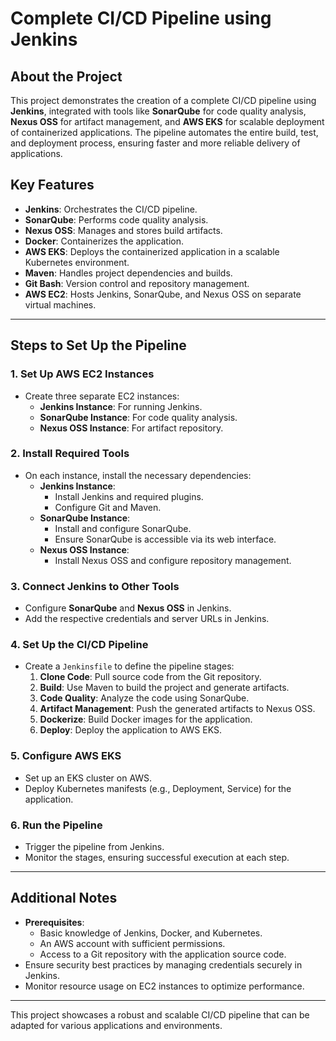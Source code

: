 # Complete CI/CD Pipeline using Jenkins

## About the Project

This project demonstrates the creation of a complete CI/CD pipeline using **Jenkins**, integrated with tools like **SonarQube** for code quality analysis, **Nexus OSS** for artifact management, and **AWS EKS** for scalable deployment of containerized applications. The pipeline automates the entire build, test, and deployment process, ensuring faster and more reliable delivery of applications.

## Key Features
- **Jenkins**: Orchestrates the CI/CD pipeline.
- **SonarQube**: Performs code quality analysis.
- **Nexus OSS**: Manages and stores build artifacts.
- **Docker**: Containerizes the application.
- **AWS EKS**: Deploys the containerized application in a scalable Kubernetes environment.
- **Maven**: Handles project dependencies and builds.
- **Git Bash**: Version control and repository management.
- **AWS EC2**: Hosts Jenkins, SonarQube, and Nexus OSS on separate virtual machines.

---

## Steps to Set Up the Pipeline

### 1. **Set Up AWS EC2 Instances**
   - Create three separate EC2 instances:
     - **Jenkins Instance**: For running Jenkins.
     - **SonarQube Instance**: For code quality analysis.
     - **Nexus OSS Instance**: For artifact repository.

### 2. **Install Required Tools**
   - On each instance, install the necessary dependencies:
     - **Jenkins Instance**:
       - Install Jenkins and required plugins.
       - Configure Git and Maven.
     - **SonarQube Instance**:
       - Install and configure SonarQube.
       - Ensure SonarQube is accessible via its web interface.
     - **Nexus OSS Instance**:
       - Install Nexus OSS and configure repository management.

### 3. **Connect Jenkins to Other Tools**
   - Configure **SonarQube** and **Nexus OSS** in Jenkins.
   - Add the respective credentials and server URLs in Jenkins.

### 4. **Set Up the CI/CD Pipeline**
   - Create a `Jenkinsfile` to define the pipeline stages:
     1. **Clone Code**: Pull source code from the Git repository.
     2. **Build**: Use Maven to build the project and generate artifacts.
     3. **Code Quality**: Analyze the code using SonarQube.
     4. **Artifact Management**: Push the generated artifacts to Nexus OSS.
     5. **Dockerize**: Build Docker images for the application.
     6. **Deploy**: Deploy the application to AWS EKS.

### 5. **Configure AWS EKS**
   - Set up an EKS cluster on AWS.
   - Deploy Kubernetes manifests (e.g., Deployment, Service) for the application.

### 6. **Run the Pipeline**
   - Trigger the pipeline from Jenkins.
   - Monitor the stages, ensuring successful execution at each step.

---

## Additional Notes
- **Prerequisites**:
  - Basic knowledge of Jenkins, Docker, and Kubernetes.
  - An AWS account with sufficient permissions.
  - Access to a Git repository with the application source code.
- Ensure security best practices by managing credentials securely in Jenkins.
- Monitor resource usage on EC2 instances to optimize performance.

---

This project showcases a robust and scalable CI/CD pipeline that can be adapted for various applications and environments.

